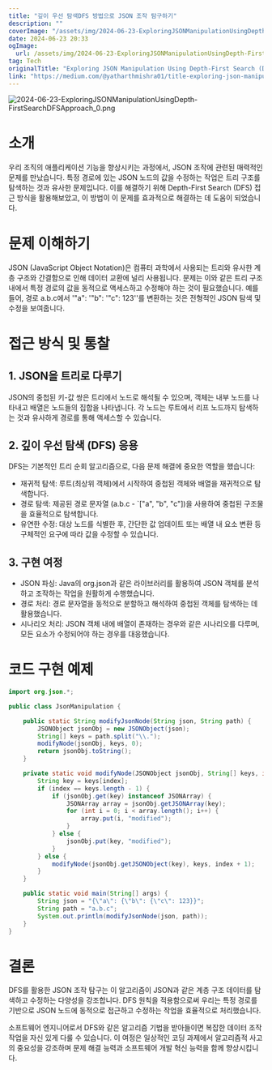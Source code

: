```yaml
---
title: "깊이 우선 탐색DFS 방법으로 JSON 조작 탐구하기"
description: ""
coverImage: "/assets/img/2024-06-23-ExploringJSONManipulationUsingDepth-FirstSearchDFSApproach_0.png"
date: 2024-06-23 20:33
ogImage:
  url: /assets/img/2024-06-23-ExploringJSONManipulationUsingDepth-FirstSearchDFSApproach_0.png
tag: Tech
originalTitle: "Exploring JSON Manipulation Using Depth-First Search (DFS) Approach"
link: "https://medium.com/@yatharthmishra01/title-exploring-json-manipulation-using-depth-first-search-dfs-approach-0d2a58285fbe"
---
```


![2024-06-23-ExploringJSONManipulationUsingDepth-FirstSearchDFSApproach_0.png](/assets/img/2024-06-23-ExploringJSONManipulationUsingDepth-FirstSearchDFSApproach_0.png)

# 소개

우리 조직의 애플리케이션 기능을 향상시키는 과정에서, JSON 조작에 관련된 매력적인 문제를 만났습니다. 특정 경로에 있는 JSON 노드의 값을 수정하는 작업은 트리 구조를 탐색하는 것과 유사한 문제입니다. 이를 해결하기 위해 Depth-First Search (DFS) 접근 방식을 활용해보았고, 이 방법이 이 문제를 효과적으로 해결하는 데 도움이 되었습니다.

# 문제 이해하기

<div class="content-ad"></div>

JSON (JavaScript Object Notation)은 컴퓨터 과학에서 사용되는 트리와 유사한 계층 구조와 간결함으로 인해 데이터 교환에 널리 사용됩니다. 문제는 이와 같은 트리 구조 내에서 특정 경로의 값을 동적으로 액세스하고 수정해야 하는 것이 필요했습니다. 예를 들어, 경로 a.b.c에서 '"a": '"b": '"c": 123''를 변환하는 것은 전형적인 JSON 탐색 및 수정을 보여줍니다.

# 접근 방식 및 통찰

## 1. JSON을 트리로 다루기

JSON의 중첩된 키-값 쌍은 트리에서 노드로 해석될 수 있으며, 객체는 내부 노드를 나타내고 배열은 노드들의 집합을 나타냅니다. 각 노드는 루트에서 리프 노드까지 탐색하는 것과 유사하게 경로를 통해 액세스할 수 있습니다.

<div class="content-ad"></div>

## 2. 깊이 우선 탐색 (DFS) 응용

DFS는 기본적인 트리 순회 알고리즘으로, 다음 문제 해결에 중요한 역할을 했습니다:

- 재귀적 탐색: 루트(최상위 객체)에서 시작하여 중첩된 객체와 배열을 재귀적으로 탐색합니다.
- 경로 탐색: 제공된 경로 문자열 (a.b.c - `["a", "b", "c"])을 사용하여 중첩된 구조물을 효율적으로 탐색합니다.
- 유연한 수정: 대상 노드를 식별한 후, 간단한 값 업데이트 또는 배열 내 요소 변환 등 구체적인 요구에 따라 값을 수정할 수 있습니다.

## 3. 구현 여정

<div class="content-ad"></div>

- JSON 파싱: Java의 org.json과 같은 라이브러리를 활용하여 JSON 객체를 분석하고 조작하는 작업을 원활하게 수행했습니다.
- 경로 처리: 경로 문자열을 동적으로 분할하고 해석하여 중첩된 객체를 탐색하는 데 활용했습니다.
- 시나리오 처리: JSON 객체 내에 배열이 존재하는 경우와 같은 시나리오를 다루며, 모든 요소가 수정되어야 하는 경우를 대응했습니다.

# 코드 구현 예제

```java
import org.json.*;

public class JsonManipulation {

    public static String modifyJsonNode(String json, String path) {
        JSONObject jsonObj = new JSONObject(json);
        String[] keys = path.split("\\.");
        modifyNode(jsonObj, keys, 0);
        return jsonObj.toString();
    }

    private static void modifyNode(JSONObject jsonObj, String[] keys, int index) {
        String key = keys[index];
        if (index == keys.length - 1) {
            if (jsonObj.get(key) instanceof JSONArray) {
                JSONArray array = jsonObj.getJSONArray(key);
                for (int i = 0; i < array.length(); i++) {
                    array.put(i, "modified");
                }
            } else {
                jsonObj.put(key, "modified");
            }
        } else {
            modifyNode(jsonObj.getJSONObject(key), keys, index + 1);
        }
    }

    public static void main(String[] args) {
        String json = "{\"a\": {\"b\": {\"c\": 123}}";
        String path = "a.b.c";
        System.out.println(modifyJsonNode(json, path));
    }
}
```

# 결론

<div class="content-ad"></div>

DFS를 활용한 JSON 조작 탐구는 이 알고리즘이 JSON과 같은 계층 구조 데이터를 탐색하고 수정하는 다양성을 강조합니다. DFS 원칙을 적용함으로써 우리는 특정 경로를 기반으로 JSON 노드에 동적으로 접근하고 수정하는 작업을 효율적으로 처리했습니다.

소프트웨어 엔지니어로서 DFS와 같은 알고리즘 기법을 받아들이면 복잡한 데이터 조작 작업을 자신 있게 다룰 수 있습니다. 이 여정은 일상적인 코딩 과제에서 알고리즘적 사고의 중요성을 강조하며 문제 해결 능력과 소프트웨어 개발 혁신 능력을 함께 향상시킵니다.
